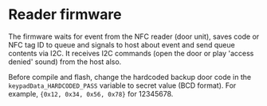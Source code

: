 # Reader firmware

The firmware waits for event from the NFC reader (door unit), saves code or NFC tag ID to queue and
signals to host about event and send queue contents via I2C. It receives I2C commands (open the door
or play 'access denied' sound) from the host also.

Before compile and flash, change the hardcoded backup door code in the `keypadData_HARDCODED_PASS`
variable to secret value (BCD format). For example, `{0x12, 0x34, 0x56, 0x78}` for 12345678.
